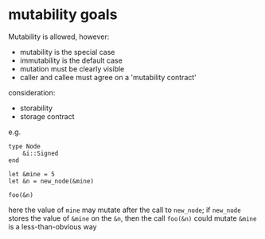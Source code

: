 mutability goals
================

Mutability is allowed, however:

* mutability is the special case
* immutability is the default case
* mutation must be clearly visible
* caller and callee must agree on a 'mutability contract'


consideration:

* storability
* storage contract

e.g.

    type Node
        &i::Signed
    end

    let &mine = 5
    let &n = new_node(&mine)

    foo(&n)

here the value of `mine` may mutate after the call to `new_node`;
if `new_node` stores the value of `&mine` on the `&n`,
then the call `foo(&n)` could mutate `&mine` is a less-than-obvious way


